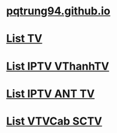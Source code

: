 # [pqtrung94.github.io](https://github.com/pqtrung94/pqtrung94.github.io/blob/main/README.md)

# [List TV](https://raw.githubusercontent.com/pqtrung94/pqtrung94.github.io/main/list-tv.m3u)
# [List IPTV VThanhTV](https://raw.githubusercontent.com/pqtrung94/pqtrung94.github.io/main/list-iptv.m3u)
# [List IPTV ANT TV](https://raw.githubusercontent.com/pqtrung94/pqtrung94.github.io/main/list-iptv2.m3u)
# [List VTVCab SCTV](https://raw.githubusercontent.com/pqtrung94/pqtrung94.github.io/main/list-vtvcab-sctv.m3u)


